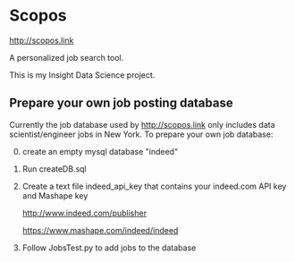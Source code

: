 # Scopos

http://scopos.link

A personalized job search tool.

This is my Insight Data Science project.

## Prepare your own job posting database

Currently the job database used by http://scopos.link only includes data scientist/engineer jobs in New York. To prepare your own job database:

0. create an empty mysql database "indeed"

1. Run createDB.sql

2. Create a text file indeed_api_key that contains your indeed.com API key and Mashape key

   http://www.indeed.com/publisher
   
   https://www.mashape.com/indeed/indeed

3. Follow JobsTest.py to add jobs to the database

